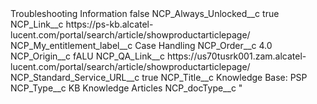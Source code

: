 <?xml version="1.0" encoding="UTF-8"?>
<CustomMetadata xmlns="http://soap.sforce.com/2006/04/metadata" xmlns:xsi="http://www.w3.org/2001/XMLSchema-instance" xmlns:xsd="http://www.w3.org/2001/XMLSchema">
    <label>Troubleshooting Information</label>
    <protected>false</protected>
    <values>
        <field>NCP_Always_Unlocked__c</field>
        <value xsi:type="xsd:boolean">true</value>
    </values>
    <values>
        <field>NCP_Link__c</field>
        <value xsi:type="xsd:string">https://ps-kb.alcatel-lucent.com/portal/search/article/showproductarticlepage/</value>
    </values>
    <values>
        <field>NCP_My_entitlement_label__c</field>
        <value xsi:type="xsd:string">Case Handling</value>
    </values>
    <values>
        <field>NCP_Order__c</field>
        <value xsi:type="xsd:double">4.0</value>
    </values>
    <values>
        <field>NCP_Origin__c</field>
        <value xsi:type="xsd:string">fALU</value>
    </values>
    <values>
        <field>NCP_QA_Link__c</field>
        <value xsi:type="xsd:string">https://us70tusrk001.zam.alcatel-lucent.com/portal/search/article/showproductarticlepage/</value>
    </values>
    <values>
        <field>NCP_Standard_Service_URL__c</field>
        <value xsi:type="xsd:boolean">true</value>
    </values>
    <values>
        <field>NCP_Title__c</field>
        <value xsi:type="xsd:string">Knowledge Base: PSP</value>
    </values>
    <values>
        <field>NCP_Type__c</field>
        <value xsi:type="xsd:string">KB Knowledge Articles</value>
    </values>
    <values>
        <field>NCP_docType__c</field>
        <value xsi:type="xsd:string">&quot;</value>
    </values>
</CustomMetadata>
